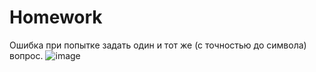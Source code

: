 # Homework
Ошибка при попытке задать один и тот же (с точностью до символа) вопрос.
![image](https://github.com/user-attachments/assets/1dbadb32-11a6-46d8-9fe1-c30c432de5a4)
